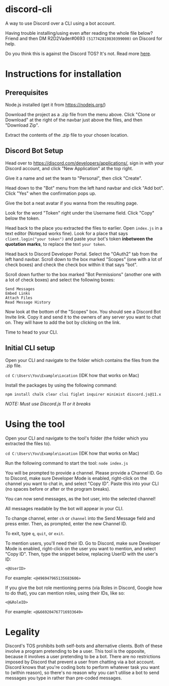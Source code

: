 # discord-cli
A way to use Discord over a CLI using a bot account.

Having trouble installing/using even after reading the whole file below? Friend and then DM R2D2Vader#0693 `(517742819830399000)` on Discord for help. 

Do you think this is against the Discord TOS? It's not. Read more [here](https://github.com/Susul-1312/discord-cli#legality).

# Instructions for installation

## Prerequisites

Node.js installed (get it from https://nodejs.org/)

Download the project as a .zip file from the menu above. Click "Clone or Download" at the right of the navbar just above the files, and then "Download Zip".

Extract the contents of the .zip file to your chosen location.

## Discord Bot Setup

Head over to https://discord.com/developers/applications/, sign in with your Discord account, and click "New Application" at the top right.

Give it a name and set the team to "Personal", then click "Create".

Head down to the "Bot" menu from the left hand navbar and click "Add bot". Click "Yes" when the confirmation pops up.

Give the bot a neat avatar if you wanna from the resulting page.

Look for the word "Token" right under the Username field. Click "Copy" below the token.

Head back to the place you extracted the files to earlier. Open `index.js` in a text editor (Notepad works fine). Look for a place that says `client.login("your token")` and paste your bot's token **inbetween the quotation marks**, to replace the text `your token`. 

Head back to Discord Developer Portal. Select the "OAuth2" tab from the left hand navbar. Scroll down to the box marked "Scopes" (one with a lot of check boxes) and check the check box within it that says "bot". 

Scroll down further to the box marked "Bot Permissions" (another one with a lot of check boxes) and select the following boxes:
```View Channels
Send Messages
Embed Links
Attach Files
Read Message History
```
Now look at the bottom of the "Scopes" box. You should see a Discord Bot Invite link. Copy it and send it to the owners of any server you want to chat on. They will have to add the bot by clicking on the link.

Time to head to your CLI.

## Initial CLI setup

Open your CLI and navigate to the folder which contains the files from the .zip file. 

`cd C:\Users\You\Example\Location` (IDK how that works on Mac)

Install the packages by using the following command:

`npm install chalk clear clui figlet inquirer minimist discord.js@11.x` 

*NOTE: Must use Discord.js 11 or it breaks*

# Using the tool

Open your CLI and navigate to the tool's folder (the folder which you extracted the files to). 

`cd C:\Users\You\Example\Location` (IDK how that works on Mac)

Run the following command to start the tool:
`node index.js`

You will be prompted to provide a channel. Please provide a Channel ID. Go to Discord, make sure Developer Mode is enabled, right-click on the channel you want to chat in, and select "Copy ID". Paste this into your CLI (no spaces before or after or the program breaks).

You can now send messages, as the bot user, into the selected channel!

All messages readable by the bot will appear in your CLI.

To change channel, enter `ch` or `channel` into the Send Message field and press enter. Then, as prompted, enter the new Channel ID.

To exit, type `q`, `quit`, or `exit`.

To mention users, you'll need their ID.  Go to Discord, make sure Developer Mode is enabled, right-click on the user you want to mention, and select "Copy ID". Then, type the snippet below, replacing UserID with the user's ID:

`<@UserID>`

For example: `<@496947965135683606>`

If you give the bot role mentioning perms (via Roles in Discord, Google how to do that), you can mention roles, using their IDs, like so:

`<@&RoleID>`

For example: `<@&669204767716933649>`

# Legality

Discord's TOS prohibits both self-bots and alternative clients. Both of these involve a program pretending to be a user. This tool is the opposite, because it involves a user pretending to be a bot. There are no restrictions imposed by Discord that prevent a user from chatting via a bot account. Discord knows that you're coding bots to perform whatever task you want to (within reason), so there's no reason why you can't utilise a bot to send messages you type in rather than pre-coded messages.

